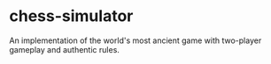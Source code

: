 # chess-simulator
An implementation of the world's most ancient game with two-player gameplay and authentic rules. 
